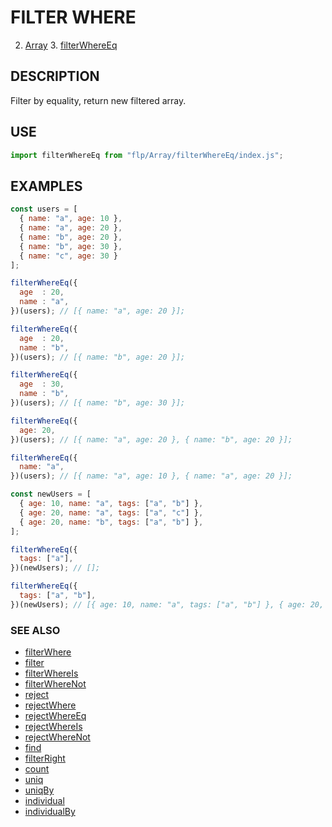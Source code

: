 # FILTER WHERE
2. [Array](../README.md)
    3. [filterWhereEq](./README.md)

## DESCRIPTION

Filter by equality, return new filtered array.

## USE

```javascript
import filterWhereEq from "flp/Array/filterWhereEq/index.js";
```

## EXAMPLES

```javascript
const users = [
  { name: "a", age: 10 },
  { name: "a", age: 20 },
  { name: "b", age: 20 },
  { name: "b", age: 30 },
  { name: "c", age: 30 }
];

filterWhereEq({
  age  : 20,
  name : "a",
})(users); // [{ name: "a", age: 20 }];

filterWhereEq({
  age  : 20,
  name : "b",
})(users); // [{ name: "b", age: 20 }];

filterWhereEq({
  age  : 30,
  name : "b",
})(users); // [{ name: "b", age: 30 }];

filterWhereEq({
  age: 20,
})(users); // [{ name: "a", age: 20 }, { name: "b", age: 20 }];

filterWhereEq({
  name: "a",
})(users); // [{ name: "a", age: 10 }, { name: "a", age: 20 }];

const newUsers = [
  { age: 10, name: "a", tags: ["a", "b"] },
  { age: 20, name: "a", tags: ["a", "c"] },
  { age: 20, name: "b", tags: ["a", "b"] },
];

filterWhereEq({
  tags: ["a"],
})(newUsers); // [];

filterWhereEq({
  tags: ["a", "b"],
})(newUsers); // [{ age: 10, name: "a", tags: ["a", "b"] }, { age: 20, name: "b", tags: ["a", "b"] }];
```

### SEE ALSO

- [filterWhere](../filterWhere/README.md)
- [filter](../filterWhereEq/README.md)
- [filterWhereIs](../filterWhereIs/README.md)
- [filterWhereNot](../filterWhereNot/README.md)
- [reject](../reject/README.md)
- [rejectWhere](../rejectWhere/README.md)
- [rejectWhereEq](../rejectWhereEq/README.md)
- [rejectWhereIs](../rejectWhereIs/README.md)
- [rejectWhereNot](../rejectWhereNot/README.md)
- [find](../find/README.md)
- [filterRight](../filterRight/README.md)
- [count](../count/README.md)
- [uniq](../uniq/README.md)
- [uniqBy](../uniqBy/README.md)
- [individual](../individual/README.md)
- [individualBy](../individualBy/README.md)
